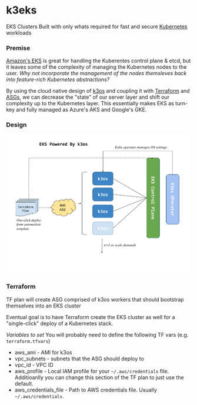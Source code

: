 # k3eks
EKS Clusters Built with only whats required for fast and secure [Kubernetes](https://kubernetes.io) workloads

### Premise
[Amazon's EKS](https://aws.amazon.com/eks/) is great for handling the Kuberentes control plane & etcd, but it leaves some of the complexity of managing the Kubernetes nodes to the user. _Why not incorporate the management of the nodes themsleves back into feature-rich Kubernetes abstractions?_

By using the cloud native design of [k3os](https://k3os.io/) and coupling it with [Terraform](https://www.terraform.io/) and [ASGs](https://docs.aws.amazon.com/autoscaling/ec2/userguide/AutoScalingGroup.html), we can decrease the "state" of our server layer and shift our complexity up to the Kubernetes layer. This essentially makes EKS as turn-key and fully managed as Azure's AKS and Google's GKE. 

### Design

![Image of Architecture](k3eks_v2.png)

### Terraform
TF plan will create ASG comprised of k3os workers that should bootstrap themselves into an EKS cluster

Eventual goal is to have Terraform create the EKS cluster as well for a "single-click" deploy of a Kubernetes stack. 

*Variables to set*
You will probably need to define the following TF vars (e.g. `terraform.tfvars`)

- aws_ami - AMI for k3os
- vpc_subnets - subnets that the ASG should deploy to
- vpc_id - VPC ID
- aws_profile - Local IAM profile for your `~/.aws/credentials` file. Additioanlly you can change this section of the TF plan to just use the default.
- aws_credentials_file - Path to AWS credentials file. Usually `~/.aws/credentials`.